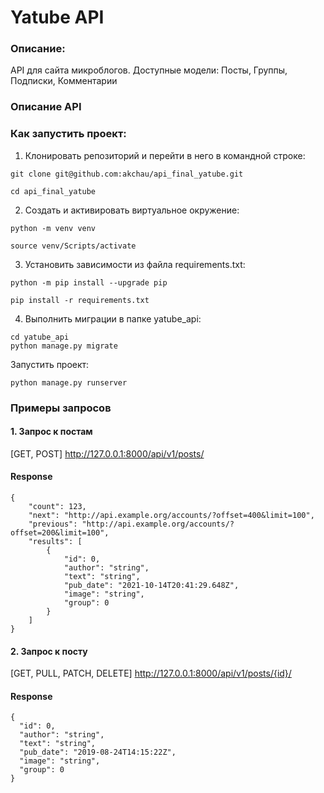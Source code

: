# Yatube API
### Описание:
API для сайта микроблогов.
Доступные модели: Посты, Группы, Подписки, Комментарии

### Описание API



### Как запустить проект:

1. Клонировать репозиторий и перейти в него в командной строке:

```
git clone git@github.com:akchau/api_final_yatube.git
```

```
cd api_final_yatube
```

2. Cоздать и активировать виртуальное окружение:

```
python -m venv venv
```

```
source venv/Scripts/activate
```

3. Установить зависимости из файла requirements.txt:

```
python -m pip install --upgrade pip
```

```
pip install -r requirements.txt
```

4. Выполнить миграции в папке yatube_api:

```
cd yatube_api
python manage.py migrate
```

Запустить проект:

```
python manage.py runserver
```
### Примеры запросов

#### 1. Запрос к постам

[GET, POST] http://127.0.0.1:8000/api/v1/posts/

#### Response
```
{
    "count": 123,
    "next": "http://api.example.org/accounts/?offset=400&limit=100",
    "previous": "http://api.example.org/accounts/?offset=200&limit=100",
    "results": [
        {
            "id": 0,
            "author": "string",
            "text": "string",
            "pub_date": "2021-10-14T20:41:29.648Z",
            "image": "string",
            "group": 0
        }
    ]
}
```
#### 2. Запрос к посту

[GET, PULL, PATCH, DELETE] http://127.0.0.1:8000/api/v1/posts/{id}/

#### Response
```
{
  "id": 0,
  "author": "string",
  "text": "string",
  "pub_date": "2019-08-24T14:15:22Z",
  "image": "string",
  "group": 0
}
```
